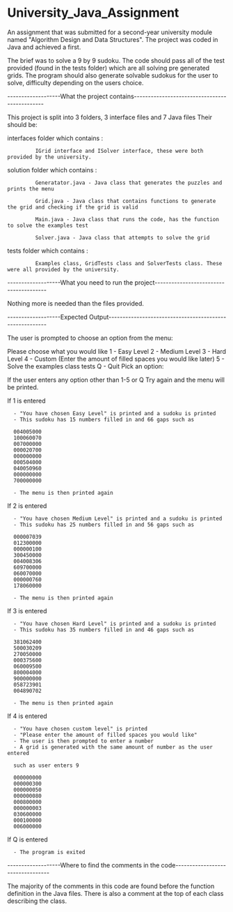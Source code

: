 # University_Java_Assignment
An assignment that was submitted for a second-year university module named "Algorithm Design and Data Structures". The project was coded in Java and achieved a first.

The brief was to solve a 9 by 9 sudoku. The code should pass all of the test provided (found in the tests folder) which are all solving pre generated grids. The program should also generate solvable sudokus for the user to solve, difficulty depending on the users choice.

-------------------What the project contains----------------------------------------------

This project is split into 3 folders, 3 interface files and 7 Java files
Their should be:
  
  interfaces folder which contains :
             
             IGrid interface and ISolver interface, these were both provided by the university.
             
  
  solution folder which contains :
  
             Generatator.java - Java class that generates the puzzles and prints the menu
             
             Grid.java - Java class that contains functions to generate the grid and checking if the grid is valid
             
             Main.java - Java class that runs the code, has the function to solve the examples test
             
             Solver.java - Java class that attempts to solve the grid
             
             
  tests folder which contains :
  
             Examples class, GridTests class and SolverTests class. These were all provided by the university.
                        
 

-------------------What you need to run the project---------------------------------------

Nothing more is needed than the files provided.

-------------------Expected Output--------------------------------------------------------

The user is prompted to choose an option from the menu:

Please choose what you would like
1 - Easy Level
2 - Medium Level
3 - Hard Level 
4 - Custom (Enter the amount of filled spaces you would like later)
5 - Solve the examples class tests 
Q - Quit
Pick an option: 

If the user enters any option other than 1-5 or Q Try again and the menu will be printed.

If 1 is entered 

      - "You have chosen Easy Level" is printed and a sudoku is printed
      - This sudoku has 15 numbers filled in and 66 gaps such as
      
      004005000
      100060070
      007000000
      000020700
      000000000
      000504000
      040050960
      000000000
      700000000
      
      - The menu is then printed again
      
If 2 is entered 

      - "You have chosen Medium Level" is printed and a sudoku is printed
      - This sudoku has 25 numbers filled in and 56 gaps such as
      
      000007039
      012300000
      000000100
      300450000
      004008306
      609700000
      060070000
      000000760
      178060000
      
      - The menu is then printed again      
     
If 3 is entered 

      - "You have chosen Hard Level" is printed and a sudoku is printed
      - This sudoku has 35 numbers filled in and 46 gaps such as
      
      381062400
      500030209
      270050000
      000375600
      060009500
      800004000
      900000000
      058723901
      004890702
      
      - The menu is then printed again    
      
If 4 is entered

      - "You have chosen custom level" is printed
      - "Please enter the amount of filled spaces you would like"
      - The user is then prompted to enter a number
      - A grid is generated with the same amount of number as the user entered 
      
      such as user enters 9
      
      000000000
      000000300
      000000050
      000000080
      000800000
      000000003
      030600000
      000100000
      006000000
      
If Q is entered

      - The program is exited
      
-------------------Where to find the comments in the code---------------------------------

The majority of the comments in this code are found before the function definition in the Java files.
There is also a comment at the top of each class describing the class.
